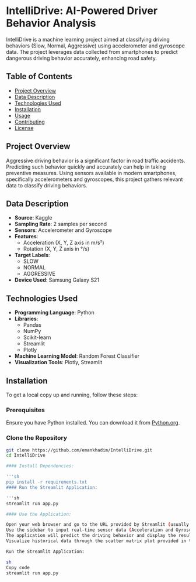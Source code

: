 # IntelliDrive: AI-Powered Driver Behavior Analysis

IntelliDrive is a machine learning project aimed at classifying driving behaviors (Slow, Normal, Aggressive) using accelerometer and gyroscope data. The project leverages data collected from smartphones to predict dangerous driving behavior accurately, enhancing road safety.

## Table of Contents

- [Project Overview](#project-overview)
- [Data Description](#data-description)
- [Technologies Used](#technologies-used)
- [Installation](#installation)
- [Usage](#usage)
- [Contributing](#contributing)
- [License](#license)

## Project Overview

Aggressive driving behavior is a significant factor in road traffic accidents. Predicting such behavior quickly and accurately can help in taking preventive measures. Using sensors available in modern smartphones, specifically accelerometers and gyroscopes, this project gathers relevant data to classify driving behaviors.

## Data Description

- **Source**: Kaggle
- **Sampling Rate**: 2 samples per second
- **Sensors**: Accelerometer and Gyroscope
- **Features**:
  - Acceleration (X, Y, Z axis in m/s²)
  - Rotation (X, Y, Z axis in °/s)
- **Target Labels**: 
  - SLOW
  - NORMAL
  - AGGRESSIVE
- **Device Used**: Samsung Galaxy S21

## Technologies Used

- **Programming Language**: Python
- **Libraries**: 
  - Pandas
  - NumPy
  - Scikit-learn
  - Streamlit
  - Plotly
- **Machine Learning Model**: Random Forest Classifier
- **Visualization Tools**: Plotly, Streamlit

## Installation

To get a local copy up and running, follow these steps:

### Prerequisites

Ensure you have Python installed. You can download it from [Python.org](https://www.python.org/downloads/).

### Clone the Repository

```sh
git clone https://github.com/emankhadim/IntelliDrive.git
cd IntelliDrive

#### Install Dependencies:

'''sh 
pip install -r requirements.txt
#### Run the Streamlit Application:

'''sh
streamlit run app.py

#### Use the Application:

Open your web browser and go to the URL provided by Streamlit (usually http://localhost:8501).
Use the sidebar to input real-time sensor data (Acceleration and Gyroscope values).
The application will predict the driving behavior and display the result.
Visualize historical data through the scatter matrix plot provided in the application.

Run the Streamlit Application:

sh
Copy code
streamlit run app.py
